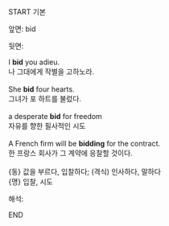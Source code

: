 START
기본

앞면:
bid


뒷면:
<div>I <strong>bid</strong> you adieu. </div><div><div>나 그대에게 작별을 고하노라.</div></div><div><br></div><div><div>She <strong>bid</strong> four hearts. </div><div><div>그녀가 포 하트를 불렀다.</div></div></div><div><br></div><div><div>a desperate <strong>bid</strong> for freedom </div><div><div>자유를 향한 필사적인 시도</div></div></div><div><br></div><div><div> A French firm will be <b>bidding</b> for the contract. </div><div>한 프랑스 회사가 그 계약에 응찰할 것이다.</div></div><div><br></div><div>{동} 값을 부르다, 입찰하다; (격식) 인사하다, 말하다</div><div>{명} 입찰, 시도<br></div>


해석:

END